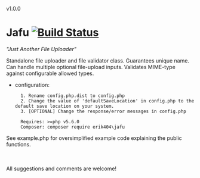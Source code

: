 v1.0.0
# Jafu [![Build Status](https://travis-ci.org/erik404/Jafu.svg?branch=master)](https://travis-ci.org/erik404/Jafu)
*"Just Another File Uploader"*

Standalone file uploader and file validator class. Guarantees unique name. Can handle multiple optional file-upload inputs. Validates MIME-type against configurable allowed types.

* configuration: 
        
        1. Rename config.php.dist to config.php
        2. Change the value of 'defaultSaveLocation' in config.php to the default save location on your system.
        3. [OPTIONAL] Change the response/error messages in config.php 
        
        Requires: >=php v5.6.0
        Composer: composer require erik404\jafu

See example.php for oversimplified example code explaining the public functions.


<br /><br />
All suggestions and comments are welcome!



